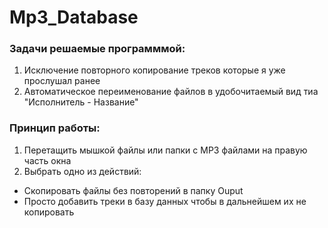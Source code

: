 # Mp3_Database

### Задачи решаемые программмой:
1. Исключение повторного копирование треков которые я уже прослушал ранее
2. Автоматическое переименование файлов в удобочитаемый вид тиа "Исполнитель - Название"

### Принцип работы:
1. Перетащить мышкой файлы или папки с MP3 файлами на правую часть окна
2. Выбрать одно из действий:
* Скопировать файлы без повторений в папку Ouput
* Просто добавить треки в базу данных чтобы в дальнейшем их не копировать 
